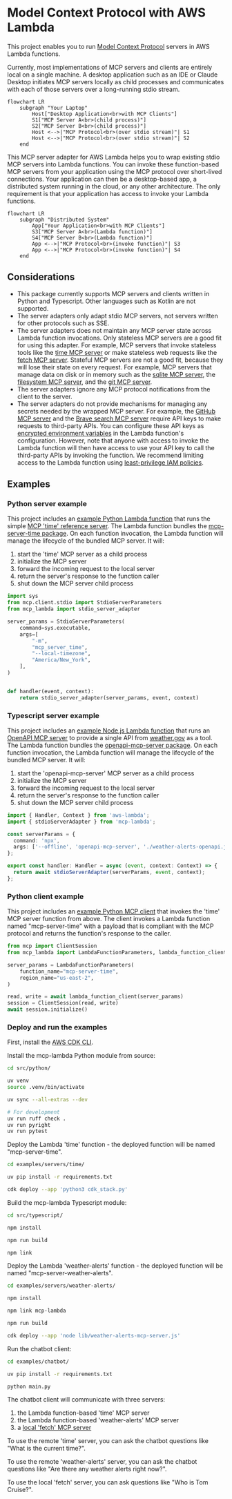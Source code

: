 # Model Context Protocol with AWS Lambda

This project enables you to run [Model Context Protocol](https://modelcontextprotocol.io) servers in AWS Lambda functions.

Currently, most implementations of MCP servers and clients are entirely local on a single machine.
A desktop application such as an IDE or Claude Desktop initiates MCP servers locally as child processes
and communicates with each of those servers over a long-running stdio stream.

```mermaid
flowchart LR
    subgraph "Your Laptop"
        Host["Desktop Application<br>with MCP Clients"]
        S1["MCP Server A<br>(child process)"]
        S2["MCP Server B<br>(child process)"]
        Host <-->|"MCP Protocol<br>(over stdio stream)"| S1
        Host <-->|"MCP Protocol<br>(over stdio stream)"| S2
    end
```

This MCP server adapter for AWS Lambda helps you to wrap existing stdio MCP servers into Lambda functions.
You can invoke these function-based MCP servers from your application using the MCP protocol
over short-lived connections.
Your application can then be a desktop-based app, a distributed system running in the cloud,
or any other architecture.
The only requirement is that your application has access to invoke your Lambda functions.

```mermaid
flowchart LR
    subgraph "Distributed System"
        App["Your Application<br>with MCP Clients"]
        S3["MCP Server A<br>(Lambda function)"]
        S4["MCP Server B<br>(Lambda function)"]
        App <-->|"MCP Protocol<br>(invoke function)"| S3
        App <-->|"MCP Protocol<br>(invoke function)"| S4
    end
```

## Considerations

* This package currently supports MCP servers and clients written in Python and Typescript.
Other languages such as Kotlin are not supported.
* The server adapters only adapt stdio MCP servers, not servers written for other protocols such as SSE.
* The server adapters does not maintain any MCP server state across Lambda function invocations.
Only stateless MCP servers are a good fit for using this adapter. For example, MCP servers
that invoke stateless tools like the [time MCP server](https://github.com/modelcontextprotocol/servers/tree/main/src/time)
or make stateless web requests like the [fetch MCP server](https://github.com/modelcontextprotocol/servers/tree/main/src/fetch).
Stateful MCP servers are not a good fit, because they will lose their state on every request.
For example, MCP servers that manage data on disk or in memory such as
the [sqlite MCP server](https://github.com/modelcontextprotocol/servers/tree/main/src/sqlite),
the [filesystem MCP server](https://github.com/modelcontextprotocol/servers/tree/main/src/filesystem),
and the [git MCP server](https://github.com/modelcontextprotocol/servers/tree/main/src/git).
* The server adapters ignore any MCP protocol notifications from the client to the server.
* The server adapters do not provide mechanisms for managing any secrets needed by the wrapped
MCP server. For example, the [GitHub MCP server](https://github.com/modelcontextprotocol/servers/tree/main/src/github)
and the [Brave search MCP server](https://github.com/modelcontextprotocol/servers/tree/main/src/brave-search)
require API keys to make requests to third-party APIs.
You can configure these API keys as
[encrypted environment variables](https://docs.aws.amazon.com/lambda/latest/dg/configuration-envvars-encryption.html)
in the Lambda function's configuration. However, note that anyone with access to invoke the Lambda function
will then have access to use your API key to call the third-party APIs by invoking the function.
We recommend limiting access to the Lambda function using
[least-privilege IAM policies](https://docs.aws.amazon.com/lambda/latest/dg/security-iam.html).

## Examples

### Python server example

This project includes an
[example Python Lambda function](examples/servers/time/function/index.py)
that runs the simple
[MCP 'time' reference server](https://github.com/modelcontextprotocol/servers/tree/main/src/time).
The Lambda function bundles the [mcp-server-time package](https://pypi.org/project/mcp-server-time/).
On each function invocation, the Lambda function will manage the lifecycle of the bundled MCP server.
It will:
1. start the 'time' MCP server as a child process
1. initialize the MCP server
1. forward the incoming request to the local server
1. return the server's response to the function caller
1. shut down the MCP server child process

```python
import sys
from mcp.client.stdio import StdioServerParameters
from mcp_lambda import stdio_server_adapter

server_params = StdioServerParameters(
    command=sys.executable,
    args=[
        "-m",
        "mcp_server_time",
        "--local-timezone",
        "America/New_York",
    ],
)


def handler(event, context):
    return stdio_server_adapter(server_params, event, context)
```

### Typescript server example

This project includes an
[example Node.js Lambda function](examples/servers/weather-alerts/lib/weather-alerts-mcp-server.function.ts)
that runs an [OpenAPI MCP server](https://github.com/snaggle-ai/openapi-mcp-server/)
to provide a single API from [weather.gov](https://www.weather.gov/documentation/services-web-api) as a tool.
The Lambda function bundles the [openapi-mcp-server package](https://www.npmjs.com/package/openapi-mcp-server).
On each function invocation, the Lambda function will manage the lifecycle of the bundled MCP server.
It will:
1. start the 'openapi-mcp-server' MCP server as a child process
1. initialize the MCP server
1. forward the incoming request to the local server
1. return the server's response to the function caller
1. shut down the MCP server child process

```typescript
import { Handler, Context } from 'aws-lambda';
import { stdioServerAdapter } from 'mcp-lambda';

const serverParams = {
  command: 'npx',
  args: ['--offline', 'openapi-mcp-server', './weather-alerts-openapi.json'],
};

export const handler: Handler = async (event, context: Context) => {
  return await stdioServerAdapter(serverParams, event, context);
};
```

### Python client example

This project includes an
[example Python MCP client](examples/chatbot/server_clients/lambda_function.py)
that invokes the 'time' MCP server function from above.
The client invokes a Lambda function named "mcp-server-time" with a payload that is compliant
with the MCP protocol and returns the function's response to the caller.

```python
from mcp import ClientSession
from mcp_lambda import LambdaFunctionParameters, lambda_function_client

server_params = LambdaFunctionParameters(
    function_name="mcp-server-time",
    region_name="us-east-2",
)

read, write = await lambda_function_client(server_params)
session = ClientSession(read, write)
await session.initialize()
```

### Deploy and run the examples

First, install the [AWS CDK CLI](https://docs.aws.amazon.com/cdk/v2/guide/getting_started.html#getting_started_install).

Install the mcp-lambda Python module from source:

```bash
cd src/python/

uv venv
source .venv/bin/activate

uv sync --all-extras --dev

# For development
uv run ruff check .
uv run pyright
uv run pytest
```

Deploy the Lambda 'time' function - the deployed function will be named "mcp-server-time".

```bash
cd examples/servers/time/

uv pip install -r requirements.txt

cdk deploy --app 'python3 cdk_stack.py'
```

Build the mcp-lambda Typescript module:

```bash
cd src/typescript/

npm install

npm run build

npm link
```

Deploy the Lambda 'weather-alerts' function - the deployed function will be named "mcp-server-weather-alerts".

```bash
cd examples/servers/weather-alerts/

npm install

npm link mcp-lambda

npm run build

cdk deploy --app 'node lib/weather-alerts-mcp-server.js'
```

Run the chatbot client:

```bash
cd examples/chatbot/

uv pip install -r requirements.txt

python main.py
```

The chatbot client will communicate with three servers:
1. the Lambda function-based 'time' MCP server
2. the Lambda function-based 'weather-alerts' MCP server
3. a [local 'fetch' MCP server](https://github.com/modelcontextprotocol/servers/tree/main/src/fetch)

To use the remote 'time' server, you can ask the chatbot questions like "What is the current time?".

To use the remote 'weather-alerts' server, you can ask the chatbot questions like "Are there any weather alerts right now?".

To use the local 'fetch' server, you can ask questions like "Who is Tom Cruise?".
